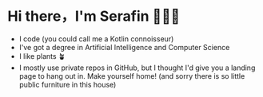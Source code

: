 # Hi there，I'm Serafin 👨🏽‍💻
- I code  (you could call me a Kotlin connoisseur)
- I've got a degree in Artificial Intelligence and Computer Science
- I like plants 🪴
- I mostly use private repos in GitHub, but I thought I'd give you a landing page to hang out in. Make yourself home! (and sorry there is so little public furniture in this house)

